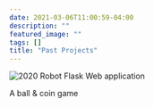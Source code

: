 ```yaml
---
date: 2021-03-06T11:00:59-04:00
description: ""
featured_image: ""
tags: []
title: "Past Projects"
---
```

![2020 Robot](/images/flask.jpeg)
Flask Web application

A ball & coin game

